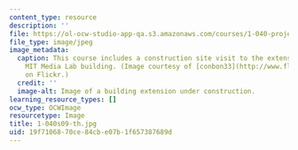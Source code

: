 ```yaml
---
content_type: resource
description: ''
file: https://ol-ocw-studio-app-qa.s3.amazonaws.com/courses/1-040-project-management-spring-2009/19f7106870ce84cbe07b1f657387689d_1-040s09-th.jpg
file_type: image/jpeg
image_metadata:
  caption: This course includes a construction site visit to the extension of the
    MIT Media Lab building. (Image courtesy of [conbon33](http://www.flickr.com/photos/conbon/3053158490/)
    on Flickr.)
  credit: ''
  image-alt: Image of a building extension under construction.
learning_resource_types: []
ocw_type: OCWImage
resourcetype: Image
title: 1-040s09-th.jpg
uid: 19f71068-70ce-84cb-e07b-1f657387689d
---
```

